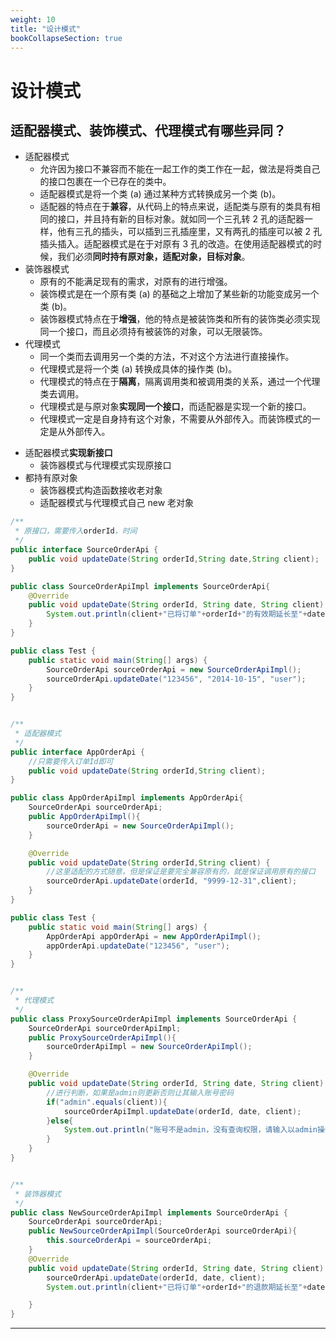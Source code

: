 ```yaml
---
weight: 10
title: "设计模式"
bookCollapseSection: true
---
```


# 设计模式

## 适配器模式、装饰模式、代理模式有哪些异同？

- 适配器模式
  - 允许因为接口不兼容而不能在一起工作的类工作在一起，做法是将类自己的接口包裹在一个已存在的类中。
  - 适配器模式是将一个类 (a) 通过某种方式转换成另一个类 (b)。
  - 适配器的特点在于**兼容**，从代码上的特点来说，适配类与原有的类具有相同的接口，并且持有新的目标对象。就如同一个三孔转 2 孔的适配器一样，他有三孔的插头，可以插到三孔插座里，又有两孔的插座可以被 2 孔插头插入。适配器模式是在于对原有 3 孔的改造。在使用适配器模式的时候，我们必须**同时持有原对象，适配对象，目标对象**。
- 装饰器模式
  - 原有的不能满足现有的需求，对原有的进行增强。
  - 装饰模式是在一个原有类 (a) 的基础之上增加了某些新的功能变成另一个类 (b)。
  - 装饰器模式特点在于**增强**，他的特点是被装饰类和所有的装饰类必须实现同一个接口，而且必须持有被装饰的对象，可以无限装饰。
- 代理模式
  - 同一个类而去调用另一个类的方法，不对这个方法进行直接操作。
  - 代理模式是将一个类 (a) 转换成具体的操作类 (b)。
  - 代理模式的特点在于**隔离**，隔离调用类和被调用类的关系，通过一个代理类去调用。
  - 代理模式是与原对象**实现同一个接口**，而适配器是实现一个新的接口。
  - 代理模式一定是自身持有这个对象，不需要从外部传入。而装饰模式的一定是从外部传入。

* 适配器模式**实现新接口**
  - 装饰器模式与代理模式实现原接口
* 都持有原对象
  - 装饰器模式构造函数接收老对象
  - 适配器模式与代理模式自己 new 老对象

```java
/**
 * 原接口，需要传入orderId，时间
 */
public interface SourceOrderApi {
    public void updateDate(String orderId,String date,String client);
}

public class SourceOrderApiImpl implements SourceOrderApi{
    @Override
    public void updateDate(String orderId, String date, String client) {
        System.out.println(client+"已将订单"+orderId+"的有效期延长至"+date);
    }
}

public class Test {
    public static void main(String[] args) {
        SourceOrderApi sourceOrderApi = new SourceOrderApiImpl();
        sourceOrderApi.updateDate("123456", "2014-10-15", "user");
    }
}


/**
 * 适配器模式
 */
public interface AppOrderApi {
    //只需要传入订单Id即可
    public void updateDate(String orderId,String client);
}

public class AppOrderApiImpl implements AppOrderApi{
    SourceOrderApi sourceOrderApi;
    public AppOrderApiImpl(){
        sourceOrderApi = new SourceOrderApiImpl();
    }

    @Override
    public void updateDate(String orderId,String client) {
        //这里适配的方式随意，但是保证是要完全兼容原有的，就是保证调用原有的接口
        sourceOrderApi.updateDate(orderId, "9999-12-31",client);
    }
}

public class Test {
    public static void main(String[] args) {
        AppOrderApi appOrderApi = new AppOrderApiImpl();
        appOrderApi.updateDate("123456", "user");
    }
}


/**
 * 代理模式
 */
public class ProxySourceOrderApiImpl implements SourceOrderApi {
    SourceOrderApi sourceOrderApiImpl;
    public ProxySourceOrderApiImpl(){
        sourceOrderApiImpl = new SourceOrderApiImpl();
    }

    @Override
    public void updateDate(String orderId, String date, String client) {
        //进行判断，如果是admin则更新否则让其输入账号密码
        if("admin".equals(client)){
            sourceOrderApiImpl.updateDate(orderId, date, client);
        }else{
            System.out.println("账号不是admin，没有查询权限，请输入以admin操作");
        }
    }
}


/**
 * 装饰器模式
 */
public class NewSourceOrderApiImpl implements SourceOrderApi {
    SourceOrderApi sourceOrderApi;
    public NewSourceOrderApiImpl(SourceOrderApi sourceOrderApi){
        this.sourceOrderApi = sourceOrderApi;
    }
    @Override
    public void updateDate(String orderId, String date, String client) {
        sourceOrderApi.updateDate(orderId, date, client);
        System.out.println(client+"已将订单"+orderId+"的退款期延长至"+date);

    }
}
```

---
